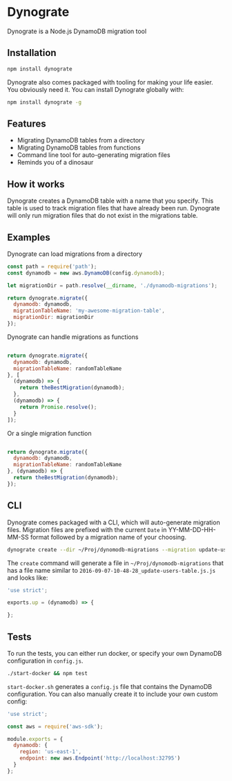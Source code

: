 # Dynograte

Dynograte is a Node.js DynamoDB migration tool

## Installation

```bash
npm install dynograte
```

Dynograte also comes packaged with tooling for making your life easier. You
obviously need it. You can install Dynograte globally with:

```bash
npm install dynograte -g
```

## Features

- Migrating DynamoDB tables from a directory
- Migrating DynamoDB tables from functions
- Command line tool for auto-generating migration files
- Reminds you of a dinosaur

## How it works

Dynograte creates a DynamoDB table with a name that you specify. This table is
used to track migration files that have already been run. Dynograte will only
run migration files that do not exist in the migrations table.

## Examples

Dynograte can load migrations from a directory

```javascript
const path = require('path');
const dynamodb = new aws.DynamoDB(config.dynamodb);

let migrationDir = path.resolve(__dirname, './dynamodb-migrations');

return dynograte.migrate({
  dynamodb: dynamodb,
  migrationTableName: 'my-awesome-migration-table',
  migrationDir: migrationDir
});

```

Dynograte can handle migrations as functions

```javascript

return dynograte.migrate({
  dynamodb: dynamodb,
  migrationTableName: randomTableName
}, [
  (dynamodb) => {
    return theBestMigration(dynamodb);
  },
  (dynamodb) => {
    return Promise.resolve();
  }
]);

```

Or a single migration function

```javascript

return dynograte.migrate({
  dynamodb: dynamodb,
  migrationTableName: randomTableName
}, (dynamodb) => {
  return theBestMigration(dynamodb);
});

```

## CLI

Dynograte comes packaged with a CLI, which will auto-generate migration files.
Migration files are prefixed with the current `Date` in YY-MM-DD-HH-MM-SS format
followed by a migration name of your choosing.

```bash
dynograte create --dir ~/Proj/dynomodb-migrations --migration update-users-table
```

The `create` command will generate a file in `~/Proj/dynomodb-migrations` that has
a file name similar to `2016-09-07-10-48-28_update-users-table.js.js` and looks like:

```javascript
'use strict';

exports.up = (dynamodb) => {

};

```

## Tests

To run the tests, you can either run docker, or specify your own DynamoDB
configuration in `config.js`.

```bash
./start-docker && npm test
```

`start-docker.sh` generates a `config.js` file that contains the DynamoDB
configuration. You can also manually create it to include your own custom config:

```javascript
'use strict';

const aws = require('aws-sdk');

module.exports = {
  dynamodb: {
    region: 'us-east-1',
    endpoint: new aws.Endpoint('http://localhost:32795')
  }
};

```
